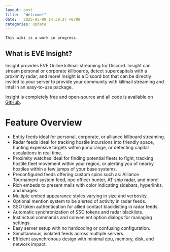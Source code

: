 ```yaml
---
layout: post
title:  "Welcome!"
date:   2025-05-09 14:39:27 +0700
categories: update
---
```

`This wiki is a work in progress.`

## What is EVE Insight?
Insight provides EVE Online killmail streaming for Discord. Insight can stream personal or corporate killboards, detect supercapitals with a proximity radar, and more! Insight is a Discord bot that can be directly invited to your server to provide your community with killmail streaming and intel in an easy-to-use package.

Insight is completely free and open-source and all code is available on [GitHub](https://github.com/eve-insight/Insight).


# Feature Overview
* Entity feeds ideal for personal, corporate, or alliance killboard streaming.
* Radar feeds ideal for tracking hostile incursions into friendly space, hunting expensive targets within jump range, or detecting capital escalations in real time.
* Proximity watches ideal for finding potential fleets to fight, tracking hostile fleet movement within your region, or alerting you of nearby hostiles within a few jumps of your base systems.
* Preconfigured feeds offering custom spins such as: Alliance Tournament system feed, npc officer hunter, AT ship radar, and more!
* Rich embeds to present mails with color indicating sidebars, hyperlinks, and images.
* Multiple embed appearance styles varying in size and verbosity.
* Optional mention system to be alerted of activity in radar feeds.
* SSO token authentication for allied contact blacklisting in radar feeds.
* Automatic synchronization of SSO tokens and radar blacklists.
* Instinctual commands and convenient option dialogs for managing settings.
* Easy server setup with no hardcoding or confusing configuration.
* Simultaneous, isolated feeds across multiple servers.
* Efficient asynchronous design with minimal cpu, memory, disk, and network impact.
